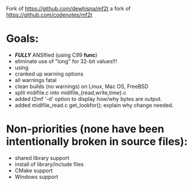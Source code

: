 Fork of https://github.com/dewhisna/mf2t
a fork of https://github.com/codenotes/mf2t

# Goals:
* ***FULLY*** ANSIfied (using C99 __func__)
* eliminate use of "long" for 32-bit values!!!
* using 
* cranked up warning options
* all warnings fatal
* clean builds (no warnings) on Linux, Mac OS, FreeBSD
* split midifile.c into midifile_{read,write,time}.c
* added t2mf '-d' option to display how/why bytes are output.
* added midifile_read.c get_lookfor(); explain why change needed.

# Non-priorities (none have been intentionally broken in source files):
* shared library support
* install of library/include files
* CMake support
* Windows support
